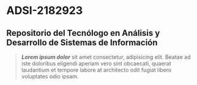 # ADSI-2182923
## Repositorio del Tecnólogo en Análisis y Desarrollo de Sistemas de Información

> ***Lorem ipsum dolor*** sit amet consectetur, adipisicing elit. Beatae ad iste doloribus eligendi aperiam vero sint obcaecati, quaerat laudantium et tempore labore at architecto odit fugiat libero voluptates odio ipsam.

